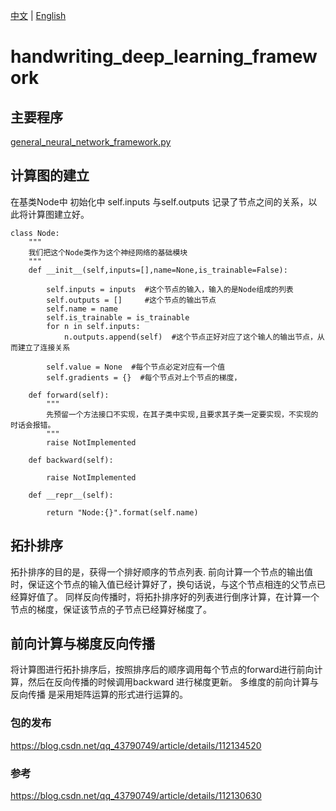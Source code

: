 [中文](#) | [English](./README.md)
# handwriting_deep_learning_framework


## 主要程序
[general_neural_network_framework.py](./general_neural_network_framework.py)


## 计算图的建立 
在基类Node中 初始化中 self.inputs 与self.outputs 记录了节点之间的关系，以此将计算图建立好。


```
class Node:
    """
    我们把这个Node类作为这个神经网络的基础模块
    """
    def __init__(self,inputs=[],name=None,is_trainable=False):
        
        self.inputs = inputs  #这个节点的输入，输入的是Node组成的列表
        self.outputs = []     #这个节点的输出节点
        self.name = name
        self.is_trainable = is_trainable
        for n in self.inputs:
            n.outputs.append(self)  #这个节点正好对应了这个输人的输出节点，从而建立了连接关系
            
        self.value = None  #每个节点必定对应有一个值
        self.gradients = {}  #每个节点对上个节点的梯度，

    def forward(self):
        """
        先预留一个方法接口不实现，在其子类中实现,且要求其子类一定要实现，不实现的时话会报错。
        """
        raise NotImplemented  
        
    def backward(self):
        
        raise NotImplemented
        
    def __repr__(self):
        
        return "Node:{}".format(self.name)  
```

## 拓扑排序

拓扑排序的目的是，获得一个排好顺序的节点列表.
前向计算一个节点的输出值时，保证这个节点的输入值已经计算好了，换句话说，与这个节点相连的父节点已经算好值了。
同样反向传播时，将拓扑排序好的列表进行倒序计算，在计算一个节点的梯度，保证该节点的子节点已经算好梯度了。


## 前向计算与梯度反向传播
将计算图进行拓扑排序后，按照排序后的顺序调用每个节点的forward进行前向计算，然后在反向传播的时候调用backward 进行梯度更新。
多维度的前向计算与反向传播 是采用矩阵运算的形式进行运算的。

### 包的发布
https://blog.csdn.net/qq_43790749/article/details/112134520

### 参考
https://blog.csdn.net/qq_43790749/article/details/112130630